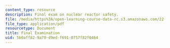 ```yaml
---
content_type: resource
description: Final exam on nuclear reactor safety.
file: /media/https%3A/open-learning-course-data-rc.s3.amazonaws.com/22-091-nuclear-reactor-safety-spring-2008/5b0aff829a70d9edf6910757f82f0464_MIT22_091S08_exam03.pdf
file_type: application/pdf
resourcetype: Document
title: Final Examination
uid: 5b0aff82-9a70-d9ed-f691-0757f82f0464
---
```

